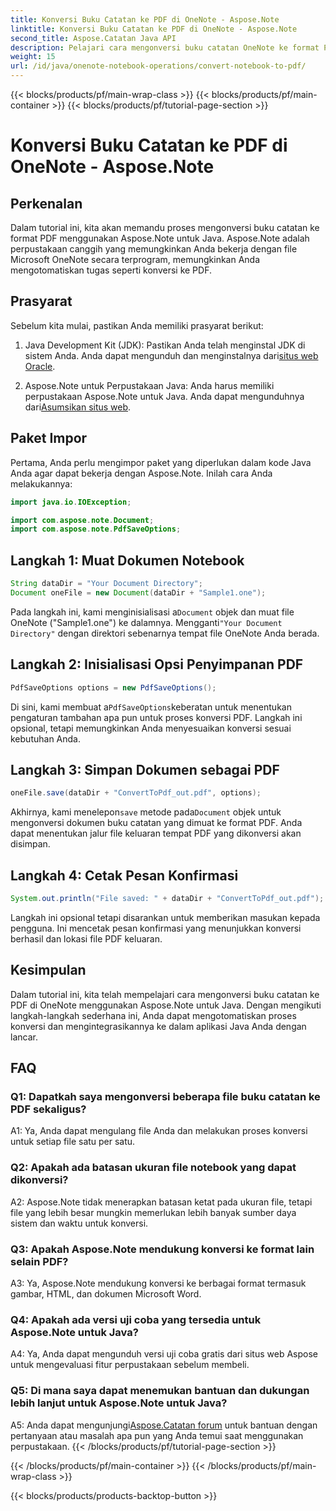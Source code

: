 ```yaml
---
title: Konversi Buku Catatan ke PDF di OneNote - Aspose.Note
linktitle: Konversi Buku Catatan ke PDF di OneNote - Aspose.Note
second_title: Aspose.Catatan Java API
description: Pelajari cara mengonversi buku catatan OneNote ke format PDF menggunakan Aspose.Note untuk Java. Ikuti panduan langkah demi langkah ini untuk integrasi yang lancar ke dalam aplikasi Java Anda.
weight: 15
url: /id/java/onenote-notebook-operations/convert-notebook-to-pdf/
---
```


{{< blocks/products/pf/main-wrap-class >}}
{{< blocks/products/pf/main-container >}}
{{< blocks/products/pf/tutorial-page-section >}}

# Konversi Buku Catatan ke PDF di OneNote - Aspose.Note

## Perkenalan

Dalam tutorial ini, kita akan memandu proses mengonversi buku catatan ke format PDF menggunakan Aspose.Note untuk Java. Aspose.Note adalah perpustakaan canggih yang memungkinkan Anda bekerja dengan file Microsoft OneNote secara terprogram, memungkinkan Anda mengotomatiskan tugas seperti konversi ke PDF.

## Prasyarat

Sebelum kita mulai, pastikan Anda memiliki prasyarat berikut:

1.  Java Development Kit (JDK): Pastikan Anda telah menginstal JDK di sistem Anda. Anda dapat mengunduh dan menginstalnya dari[situs web Oracle](https://www.oracle.com/java/technologies/javase-jdk15-downloads.html).

2. Aspose.Note untuk Perpustakaan Java: Anda harus memiliki perpustakaan Aspose.Note untuk Java. Anda dapat mengunduhnya dari[Asumsikan situs web](https://releases.aspose.com/note/java/).

## Paket Impor

Pertama, Anda perlu mengimpor paket yang diperlukan dalam kode Java Anda agar dapat bekerja dengan Aspose.Note. Inilah cara Anda melakukannya:

```java
import java.io.IOException;

import com.aspose.note.Document;
import com.aspose.note.PdfSaveOptions;
```

## Langkah 1: Muat Dokumen Notebook

```java
String dataDir = "Your Document Directory";
Document oneFile = new Document(dataDir + "Sample1.one");
```

 Pada langkah ini, kami menginisialisasi a`Document` objek dan muat file OneNote ("Sample1.one") ke dalamnya. Mengganti`"Your Document Directory"` dengan direktori sebenarnya tempat file OneNote Anda berada.

## Langkah 2: Inisialisasi Opsi Penyimpanan PDF

```java
PdfSaveOptions options = new PdfSaveOptions();
```

 Di sini, kami membuat a`PdfSaveOptions`keberatan untuk menentukan pengaturan tambahan apa pun untuk proses konversi PDF. Langkah ini opsional, tetapi memungkinkan Anda menyesuaikan konversi sesuai kebutuhan Anda.

## Langkah 3: Simpan Dokumen sebagai PDF

```java
oneFile.save(dataDir + "ConvertToPdf_out.pdf", options);
```

 Akhirnya, kami menelepon`save` metode pada`Document` objek untuk mengonversi dokumen buku catatan yang dimuat ke format PDF. Anda dapat menentukan jalur file keluaran tempat PDF yang dikonversi akan disimpan. 

## Langkah 4: Cetak Pesan Konfirmasi

```java
System.out.println("File saved: " + dataDir + "ConvertToPdf_out.pdf");
```

Langkah ini opsional tetapi disarankan untuk memberikan masukan kepada pengguna. Ini mencetak pesan konfirmasi yang menunjukkan konversi berhasil dan lokasi file PDF keluaran.

## Kesimpulan

Dalam tutorial ini, kita telah mempelajari cara mengonversi buku catatan ke PDF di OneNote menggunakan Aspose.Note untuk Java. Dengan mengikuti langkah-langkah sederhana ini, Anda dapat mengotomatiskan proses konversi dan mengintegrasikannya ke dalam aplikasi Java Anda dengan lancar.

## FAQ

### Q1: Dapatkah saya mengonversi beberapa file buku catatan ke PDF sekaligus?

A1: Ya, Anda dapat mengulang file Anda dan melakukan proses konversi untuk setiap file satu per satu.

### Q2: Apakah ada batasan ukuran file notebook yang dapat dikonversi?

A2: Aspose.Note tidak menerapkan batasan ketat pada ukuran file, tetapi file yang lebih besar mungkin memerlukan lebih banyak sumber daya sistem dan waktu untuk konversi.

### Q3: Apakah Aspose.Note mendukung konversi ke format lain selain PDF?

A3: Ya, Aspose.Note mendukung konversi ke berbagai format termasuk gambar, HTML, dan dokumen Microsoft Word.

### Q4: Apakah ada versi uji coba yang tersedia untuk Aspose.Note untuk Java?

A4: Ya, Anda dapat mengunduh versi uji coba gratis dari situs web Aspose untuk mengevaluasi fitur perpustakaan sebelum membeli.

### Q5: Di mana saya dapat menemukan bantuan dan dukungan lebih lanjut untuk Aspose.Note untuk Java?

 A5: Anda dapat mengunjungi[Aspose.Catatan forum](https://forum.aspose.com/c/note/28) untuk bantuan dengan pertanyaan atau masalah apa pun yang Anda temui saat menggunakan perpustakaan.
{{< /blocks/products/pf/tutorial-page-section >}}

{{< /blocks/products/pf/main-container >}}
{{< /blocks/products/pf/main-wrap-class >}}

{{< blocks/products/products-backtop-button >}}
